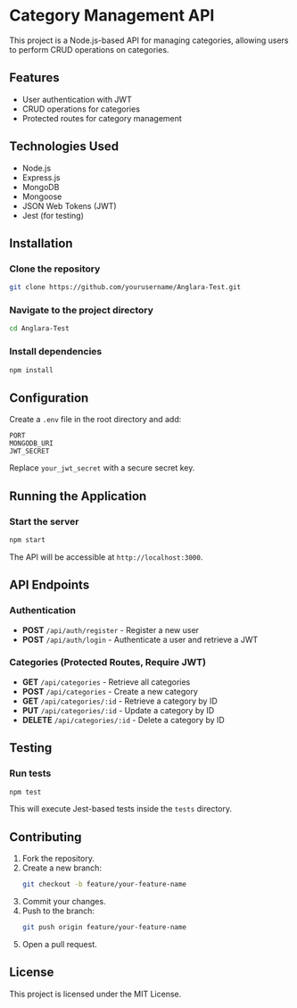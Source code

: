 # Category Management API

This project is a Node.js-based API for managing categories, allowing users to perform CRUD operations on categories.

## Features

- User authentication with JWT
- CRUD operations for categories
- Protected routes for category management

## Technologies Used

- Node.js
- Express.js
- MongoDB
- Mongoose
- JSON Web Tokens (JWT)
- Jest (for testing)

## Installation

### Clone the repository
```bash
git clone https://github.com/yourusername/Anglara-Test.git
```

### Navigate to the project directory
```bash
cd Anglara-Test
```

### Install dependencies
```bash
npm install
```

## Configuration

Create a `.env` file in the root directory and add:

```env
PORT
MONGODB_URI
JWT_SECRET
```

Replace `your_jwt_secret` with a secure secret key.

## Running the Application

### Start the server
```bash
npm start
```

The API will be accessible at `http://localhost:3000`.

## API Endpoints

### Authentication
- **POST** `/api/auth/register` - Register a new user
- **POST** `/api/auth/login` - Authenticate a user and retrieve a JWT

### Categories (Protected Routes, Require JWT)
- **GET** `/api/categories` - Retrieve all categories
- **POST** `/api/categories` - Create a new category
- **GET** `/api/categories/:id` - Retrieve a category by ID
- **PUT** `/api/categories/:id` - Update a category by ID
- **DELETE** `/api/categories/:id` - Delete a category by ID

## Testing

### Run tests
```bash
npm test
```

This will execute Jest-based tests inside the `tests` directory.

## Contributing

1. Fork the repository.
2. Create a new branch:
   ```bash
   git checkout -b feature/your-feature-name
   ```
3. Commit your changes.
4. Push to the branch:
   ```bash
   git push origin feature/your-feature-name
   ```
5. Open a pull request.

## License

This project is licensed under the MIT License.

